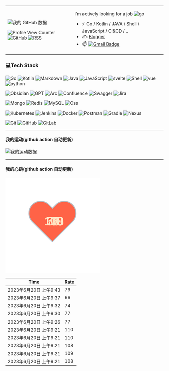 <table>
<tr>
<td>


![我的 GitHub 数据](https://github-statistics.whrss.com/api?username=whrsss&rank_icon=github&count_private=false)




![Profile View Counter](https://komarev.com/ghpvc/?username=whrsss)
[![GitHub](https://img.shields.io/badge/dynamic/json?logo=github&label=GitHub&labelColor=495867&color=495867&query=%24.data.totalSubs&url=https%3A%2F%2Fapi.spencerwoo.com%2Fsubstats%2F%3Fsource%3Dgithub%26queryKey%3Dwhrsss&style=flat-square)](https://github.com/whrsss)
[![RSS](https://img.shields.io/badge/dynamic/json?logo=rss&logoColor=white&label=RSS&labelColor=95B8D1&color=95B8D1&query=%24.data.totalSubs&url=https%3A%2F%2Fapi.spencerwoo.com%2Fsubstats%2F%3Fsource%3Dfeedly%257Cinoreader%257CfeedsPub%26queryKey%3Dhttps://whrss.com/feed&style=flat-square)](https://whrss.com/)

</td>
<td>
  
  I'm actively looking for a job ![go](https://user-images.githubusercontent.com/54488712/217738525-f9d63cf6-f383-49e1-ba70-aef0e5978c08.png)


- ⚡ Go / Kotlin / JAVA / Shell / JavaScript / CI&CD / ..
- ✍️ [Blogger](https://whrss.com)
- 📫 [![Gmail Badge](https://img.shields.io/badge/-Gmail-c14438?style=flat-square&logo=Gmail&logoColor=white&link=mailto:moorekang@gmail.com)](mailto:whrss9527@gmail.com)

</td>
</tr>
</table>

### 💻Tech Stack

<!-- Program language -->

![Go](https://img.shields.io/badge/go-%2300ADD8.svg?style=for-the-badge&logo=go&logoColor=white)
![Kotlin](https://img.shields.io/badge/Kotlin-%23363636.svg?style=for-the-badge&logo=Kotlin&logoColor=white)
![Markdown](https://img.shields.io/badge/markdown-%23000000.svg?style=for-the-badge&logo=markdown&logoColor=white)
![Java](https://img.shields.io/badge/Java-%23007ACC.svg?style=for-the-badge&logo=Java&logoColor=white)
![JavaScript](https://img.shields.io/badge/JavaScript-3670A0?style=for-the-badge&logo=JavaScript&logoColor=ffdd54)
![svelte](https://img.shields.io/badge/svelte-%2300599C.svg?style=for-the-badge&logo=svelte&logoColor=white)
![Shell](https://img.shields.io/badge/Shell-%23000000.svg?style=for-the-badge&logo=Shell&logoColor=white)
![vue](https://img.shields.io/badge/vue-85EA2D?style=for-the-badge&logo=vue&logoColor=white)
![python](https://img.shields.io/badge/python-%23000000.svg?style=for-the-badge&logo=python&logoColor=white)


<!-- Tools -->

![Obsidian](https://img.shields.io/badge/Obsidian-%23000000.svg?style=for-the-badge&logo=Obsidian&logoColor=white)
![GPT](https://img.shields.io/badge/GPT-85EA2D?style=for-the-badge&logo=GPT&logoColor=white)
![Arc](https://img.shields.io/badge/Arc-FF6C37?style=for-the-badge&logo=arc&logoColor=white)
![Confluence](https://img.shields.io/badge/confluence-%23172BF4.svg?style=for-the-badge&logo=confluence&logoColor=white)
![Swagger](https://img.shields.io/badge/Swagger-85EA2D?style=for-the-badge&logo=Swagger&logoColor=white)
![Jira](https://img.shields.io/badge/jira-%230A0FFF.svg?style=for-the-badge&logo=jira&logoColor=white)

<!-- DB -->
![Mongo](https://img.shields.io/badge/Mongo-%2307405e.svg?style=for-the-badge&logo=Mongo&logoColor=white)
![Redis](https://img.shields.io/badge/redis-%23DD0031.svg?style=for-the-badge&logo=redis&logoColor=white)
![MySQL](https://img.shields.io/badge/mysql-%2300f.svg?style=for-the-badge&logo=mysql&logoColor=white)
![Oss](https://img.shields.io/badge/Oss-%2307405e.svg?style=for-the-badge&logo=Oss&logoColor=white)

<!-- Devops -->
![Kubernetes](https://img.shields.io/badge/kubernetes-%23326ce5.svg?style=for-the-badge&logo=kubernetes&logoColor=white)
![Jenkins](https://img.shields.io/badge/jenkins-%232C5263.svg?style=for-the-badge&logo=jenkins&logoColor=white)
![Docker](https://img.shields.io/badge/docker-%230db7ed.svg?style=for-the-badge&logo=docker&logoColor=white)
![Postman](https://img.shields.io/badge/Postman-FF6C37?style=for-the-badge&logo=postman&logoColor=white)
![Gradle](https://img.shields.io/badge/Gradle-%23000000.svg?style=for-the-badge&logo=Gradle&logoColor=white)
![Nexus](https://img.shields.io/badge/Nexus-%232C8EBB.svg?style=for-the-badge&logo=Nexus&logoColor=white)


<!-- Version control -->

![Git](https://img.shields.io/badge/git-%23F05033.svg?style=for-the-badge&logo=git&logoColor=white)
![GitHub](https://img.shields.io/badge/github-%23121011.svg?style=for-the-badge&logo=github&logoColor=white)
![GitLab](https://img.shields.io/badge/gitlab-%23181717.svg?style=for-the-badge&logo=gitlab&logoColor=white)

---

#### 我的运动(github action 自动更新)

![我的运动数据](https://raw.githubusercontent.com/whrsss/GitHubPoster/main/OUT_FOLDER/apple_health.svg)

---
#### 我的心跳(github action 自动更新)
![](./files/heart.svg)

<!--START_SECTION:my_heart_rate-->
| Time | Rate | 
 | ---- | ---- | 
| 2023年6月20日 上午9:43 | 79 |
| 2023年6月20日 上午9:37 | 66 |
| 2023年6月20日 上午9:32 | 74 |
| 2023年6月20日 上午9:30 | 77 |
| 2023年6月20日 上午9:26 | 77 |
| 2023年6月20日 上午9:21 | 110 |
| 2023年6月20日 上午9:21 | 110 |
| 2023年6月20日 上午9:21 | 108 |
| 2023年6月20日 上午9:21 | 109 |
| 2023年6月20日 上午9:21 | 108 |

<!--END_SECTION:my_heart_rate-->
